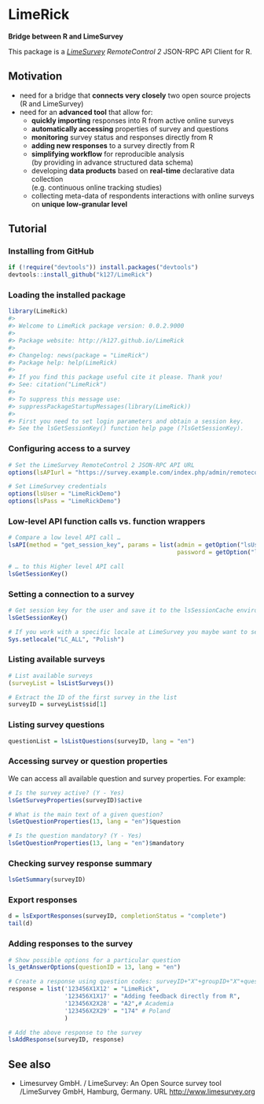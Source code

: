 LimeRick
================

<!-- README.md is generated from README.Rmd. Please edit this file -->

<!--
[![Project Status: Concept – Minimal or no implementation has been done yet, or the repository is only intended to be a limited example, demo, or proof-of-concept.](https://www.repostatus.org/badges/latest/concept.svg)](https://www.repostatus.org/#concept)[![license](https://img.shields.io/github/license/mashape/apistatus.svg)](https://choosealicense.com/licenses/mit/)[![Last-changedate](https://img.shields.io/badge/last%20change-18432-yellowgreen.svg)](/commits/master)



[![Project Status: active](http://www.repostatus.org/badges/latest/active.svg)](http://www.repostatus.org/)
[![CRAN_Status_Badge](http://www.r-pkg.org/badges/version/LimeRick)](https://cran.r-project.org/package=LimeRick)
[![rstudio mirror downloads](http://cranlogs.r-pkg.org/badges/LimeRick?)](https://github.com/metacran/cranlogs.app)
-->

**Bridge between R and LimeSurvey**

This package is a *[LimeSurvey](http://limesurvey.org) RemoteControl 2*
JSON-RPC API Client for R.

## Motivation

  - need for a bridge that **connects very closely** two open source
    projects (R and LimeSurvey)
  - need for an **advanced tool** that allow for:
      - **quickly importing** responses into R from active online
        surveys
      - **automatically accessing** properties of survey and questions
      - **monitoring** survey status and responses directly from R
      - **adding new responses** to a survey directly from R
      - **simplifying workflow** for reproducible analysis <br/> (by
        providing in advance structured data schema)
      - developing **data products** based on **real-time** declarative
        data collection <br/> (e.g. continuous online tracking studies)
      - collecting meta-data of respondents interactions with online
        surveys <br/> on **unique low-granular level**

## Tutorial

### Installing from GitHub

``` r
if (!require("devtools")) install.packages("devtools")
devtools::install_github("k127/LimeRick")
```

### Loading the installed package

``` r
library(LimeRick)
#> 
#> Welcome to LimeRick package version: 0.0.2.9000
#> 
#> Package website: http://k127.github.io/LimeRick
#> 
#> Changelog: news(package = "LimeRick")
#> Package help: help(LimeRick)
#> 
#> If you find this package useful cite it please. Thank you!
#> See: citation("LimeRick")
#> 
#> To suppress this message use:
#> suppressPackageStartupMessages(library(LimeRick))
#> 
#> First you need to set login parameters and obtain a session key. 
#> See the lsGetSessionKey() function help page (?lsGetSessionKey).
```

### Configuring access to a survey

``` r
# Set the LimeSurvey RemoteControl 2 JSON-RPC API URL
options(lsAPIurl = "https://survey.example.com/index.php/admin/remotecontrol")

# Set LimeSurvey credentials
options(lsUser = "LimeRickDemo")
options(lsPass = "LimeRickDemo")
```

### Low-level API function calls vs. function wrappers

``` r
# Compare a low level API call …
lsAPI(method = "get_session_key", params = list(admin = getOption("lsUser"),
                                                password = getOption("lsPass")))

# … to this Higher level API call
lsGetSessionKey()
```

### Setting a connection to a survey

``` r
# Get session key for the user and save it to the lsSessionCache environment
lsGetSessionKey()

# If you work with a specific locale at LimeSurvey you maybe want to set it
Sys.setlocale("LC_ALL", "Polish")
```

### Listing available surveys

``` r
# List available surveys
(surveyList = lsListSurveys())

# Extract the ID of the first survey in the list
surveyID = surveyList$sid[1] 
```

### Listing survey questions

``` r
questionList = lsListQuestions(surveyID, lang = "en")
```

### Accessing survey or question properties

We can access all available question and survey properties. For example:

``` r
# Is the survey active? (Y - Yes)
lsGetSurveyProperties(surveyID)$active

# What is the main text of a given question?
lsGetQuestionProperties(13, lang = "en")$question

# Is the question mandatory? (Y - Yes)
lsGetQuestionProperties(13, lang = "en")$mandatory
```

### Checking survey response summary

``` r
lsGetSummary(surveyID)
```

### Export responses

``` r
d = lsExportResponses(surveyID, completionStatus = "complete")
tail(d)
```

### Adding responses to the survey

``` r
# Show possible options for a particular question
ls_getAnswerOptions(questionID = 13, lang = "en")

# Create a response using question codes: surveyID+"X"+groupID+"X"+questionID
response = list('123456X1X12' = "LimeRick",
                '123456X1X17' = "Adding feedback directly from R",
                '123456X2X28' = "A2",# Academia
                '123456X2X29' = "174" # Poland
                )

# Add the above response to the survey
lsAddResponse(surveyID, response)
```

## See also

  - Limesurvey GmbH. / LimeSurvey: An Open Source survey tool
    /LimeSurvey GmbH, Hamburg, Germany. URL <http://www.limesurvey.org>

